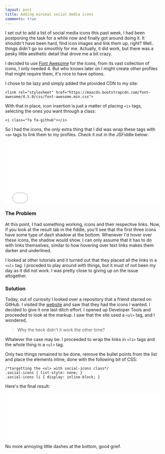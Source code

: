 ```yaml
---
layout: post
title: Adding minimal social media icons
comments: true
---
```


I set out to add a list of social media icons this past week, I had been postponing the task for a while now and finally got around doing it. It shouldn't have been hard, find icon images and link them up, right? Well.. things didn't go so smoothly for me. Actually, it did work, but there was a pesky little aesthetic detail that drove me a bit crazy.

I decided to use [Font Awesome](https://fortawesome.github.io/Font-Awesome/) for the icons, from its vast collection of icons, I only needed 4. But who knows later on I might create other profiles that might require them, it's nice to have options.

I chose to be lazy and simply added the provided CDN to my site:

~~~
<link rel="stylesheet" href="https://maxcdn.bootstrapcdn.com/font-awesome/4.5.0/css/font-awesome.min.css">
~~~

With that in place, icon insertion is just a matter of placing ```<i>``` tags, selecting the ones you want through a class:

~~~
<i class="fa fa-github"></i>
~~~

So I had the icons, the only extra thing that I did was wrap these tags with ```<a>``` tags to link them to my profiles. Check it out in the JSFiddle below:

<iframe width="100%" height="200" src="//jsfiddle.net/m2s2qshm/3/embedded/html,result/" allowfullscreen="allowfullscreen" frameborder="0"></iframe>

### The Problem

At this point, I had something working, icons and their respective links. Now, if you look at the result tab in the fiddle, you'll see that the first three icons have some type of dash shadow at the bottom. Whenever I'd hover over these icons, the shadow would show. I can only assume that it has to do with links themselves, similar to how hovering over text links makes them darker and underlined.

I looked at other tutorials and it turned out that they placed all the links in a ```<ul>``` tag. I proceded to play around with things, but it must of not been my day as it did not work. I was pretty close to giving up on the issue altogether.

### Solution

Today, out of curiosity I looked over a repository that a friend starred on GitHub. I visited the [website](https://nusmods.com/timetable/2015-2016/sem2) and saw that they had the icons I wanted. I decided to give it one last ditch effort. I opened up Developer Tools and proceeded to look at the markup. I saw that the site used a ```<ul>``` tag, and I wondered, 

>Why the heck didn't it work the other time?

Whatever the case may be. I proceeded to wrap the links in ```<li>``` tags and the whole thing in a ```<ul>``` tag.

Only two things remained to be done, remove the bullet points from the list and place the elements inline, done with the following bit of CSS:

~~~
/*targetting the <ul> with social-icons class*/
.social-icons { list-style: none; }
.social-icons li { display: inline-block; }
~~~

Here's the final result:

<iframe width="100%" height="150" src="//jsfiddle.net/kn3y78gz/2/embedded/result/" allowfullscreen="allowfullscreen" frameborder="0"></iframe>

No more annoying little dashes at the bottom, good grief.

